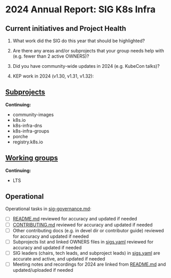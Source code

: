 # 2024 Annual Report: SIG K8s Infra

## Current initiatives and Project Health

1. What work did the SIG do this year that should be highlighted?

<!--
   Some example items that might be worth highlighting:
   - Major KEP advancement
   - Important initiatives that aren't tracked via KEPs
   - Paying down significant tech debt
   - Governance and leadership changes
-->

2. Are there any areas and/or subprojects that your group needs help with (e.g. fewer than 2 active OWNERS)?

3. Did you have community-wide updates in 2024 (e.g. KubeCon talks)?

<!--
  Examples include links to email, slides, or recordings.
-->

4. KEP work in 2024 (v1.30, v1.31, v1.32):
<!--
   TODO: Uncomment the following auto-generated list of KEPs, once reviewed & updated for correction.

   Note: This list is generated from the KEP metadata in kubernetes/enhancements repository.
      If you find any discrepancy in the generated list here, please check the KEP metadata.
      Please raise an issue in kubernetes/community, if the KEP metadata is correct but the generated list is incorrect.
-->

<!--

 -->

## [Subprojects](https://git.k8s.io/community/sig-k8s-infra#subprojects)

**Continuing:**

- community-images
- k8s.io
- k8s-infra-dns
- k8s-infra-groups
- porche
- registry.k8s.io

## [Working groups](https://git.k8s.io/community/sig-k8s-infra#working-groups)

**Continuing:**

- LTS

## Operational

Operational tasks in [sig-governance.md]:

- [ ] [README.md] reviewed for accuracy and updated if needed
- [ ] [CONTRIBUTING.md] reviewed for accuracy and updated if needed
- [ ] Other contributing docs (e.g. in devel dir or contributor guide) reviewed for accuracy and updated if needed
- [ ] Subprojects list and linked OWNERS files in [sigs.yaml] reviewed for accuracy and updated if needed
- [ ] SIG leaders (chairs, tech leads, and subproject leads) in [sigs.yaml] are accurate and active, and updated if needed
- [ ] Meeting notes and recordings for 2024 are linked from [README.md] and updated/uploaded if needed

[CONTRIBUTING.md]: https://git.k8s.io/community/sig-k8s-infra/CONTRIBUTING.md
[sig-governance.md]: https://git.k8s.io/community/committee-steering/governance/sig-governance.md
[README.md]: https://git.k8s.io/community/sig-k8s-infra/README.md
[sigs.yaml]: https://git.k8s.io/community/sigs.yaml
